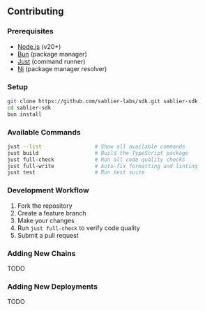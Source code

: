 ## Contributing

### Prerequisites

- [Node.js](https://nodejs.org) (v20+)
- [Bun](https://bun.sh) (package manager)
- [Just](https://github.com/casey/just) (command runner)
- [Ni](https://github.com/antfu-collective/ni) (package manager resolver)

### Setup

```bash
git clone https://github.com/sablier-labs/sdk.git sablier-sdk
cd sablier-sdk
bun install
```

### Available Commands

```bash
just --list                 # Show all available commands
just build                  # Build the TypeScript package
just full-check             # Run all code quality checks
just full-write             # Auto-fix formatting and linting
just test                   # Run test suite
```

### Development Workflow

1. Fork the repository
2. Create a feature branch
3. Make your changes
4. Run `just full-check` to verify code quality
5. Submit a pull request

### Adding New Chains

TODO

### Adding New Deployments

TODO
